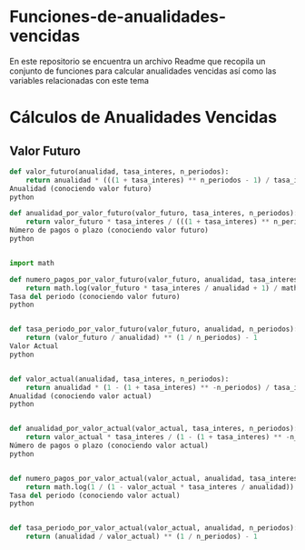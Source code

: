 # Funciones-de-anualidades-vencidas
En este repositorio se encuentra un archivo Readme que recopila un conjunto de funciones para calcular anualidades vencidas así como las variables relacionadas con este tema
# Cálculos de Anualidades Vencidas

## Valor Futuro
```python
def valor_futuro(anualidad, tasa_interes, n_periodos):
    return anualidad * (((1 + tasa_interes) ** n_periodos - 1) / tasa_interes)
Anualidad (conociendo valor futuro)
python

def anualidad_por_valor_futuro(valor_futuro, tasa_interes, n_periodos):
    return valor_futuro * tasa_interes / (((1 + tasa_interes) ** n_periodos - 1))
Número de pagos o plazo (conociendo valor futuro)
python


import math

def numero_pagos_por_valor_futuro(valor_futuro, anualidad, tasa_interes):
    return math.log(valor_futuro * tasa_interes / anualidad + 1) / math.log(1 + tasa_interes)
Tasa del periodo (conociendo valor futuro)
python


def tasa_periodo_por_valor_futuro(valor_futuro, anualidad, n_periodos):
    return (valor_futuro / anualidad) ** (1 / n_periodos) - 1
Valor Actual
python


def valor_actual(anualidad, tasa_interes, n_periodos):
    return anualidad * (1 - (1 + tasa_interes) ** -n_periodos) / tasa_interes
Anualidad (conociendo valor actual)
python


def anualidad_por_valor_actual(valor_actual, tasa_interes, n_periodos):
    return valor_actual * tasa_interes / (1 - (1 + tasa_interes) ** -n_periodos)
Número de pagos o plazo (conociendo valor actual)
python


def numero_pagos_por_valor_actual(valor_actual, anualidad, tasa_interes):
    return math.log(1 / (1 - valor_actual * tasa_interes / anualidad)) / math.log(1 + tasa_interes)
Tasa del periodo (conociendo valor actual)
python


def tasa_periodo_por_valor_actual(valor_actual, anualidad, n_periodos):
    return (anualidad / valor_actual) ** (1 / n_periodos) - 1


